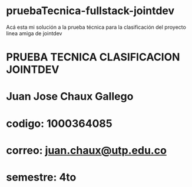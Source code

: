 # pruebaTecnica-fullstack-jointdev
Acá esta mi solución a la prueba técnica para la clasificación del proyecto linea amiga de jointdev

# PRUEBA TECNICA CLASIFICACION JOINTDEV

# Juan Jose Chaux Gallego
# codigo: 1000364085
# correo: juan.chaux@utp.edu.co
# semestre: 4to
